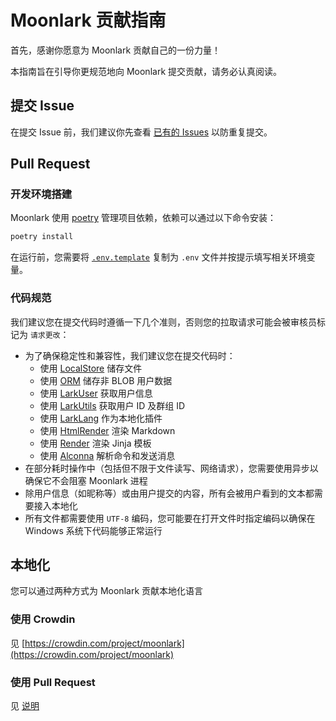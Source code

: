 # Moonlark 贡献指南

首先，感谢你愿意为 Moonlark 贡献自己的一份力量！

本指南旨在引导你更规范地向 Moonlark 提交贡献，请务必认真阅读。

## 提交 Issue

在提交 Issue 前，我们建议你先查看 [已有的 Issues](https://github.com/Moonlark-Dev/Moonlark/issues) 以防重复提交。

## Pull Request

### 开发环境搭建

Moonlark 使用 [poetry](https://python-poetry.org/) 管理项目依赖，依赖可以通过以下命令安装：

```bash
poetry install
```

在运行前，您需要将 [`.env.template`](.env.template) 复制为 `.env` 文件并按提示填写相关环境变量。

### 代码规范

我们建议您在提交代码时遵循一下几个准则，否则您的拉取请求可能会被审核员标记为 `请求更改`：

- 为了确保稳定性和兼容性，我们建议您在提交代码时：
    - 使用 [LocalStore](https://github.com/nonebot/plugin-localstore) 储存文件
    - 使用 [ORM](https://github.com/nonebot/plugin-orm) 储存非 BLOB 用户数据
    - 使用 [LarkUser](src/plugins/nonebot_plugin_larkuser) 获取用户信息
    - 使用 [LarkUtils](src/plugins/nonebot_plugin_larkutils) 获取用户 ID 及群组 ID
    - 使用 [LarkLang](src/plugins/nonebot_plugin_larklang) 作为本地化插件
    - 使用 [HtmlRender](https://github.com/kexue-z/nonebot-plugin-htmlrender) 渲染 Markdown
    - 使用 [Render](src/plugins/nonebot_plugin_render) 渲染 Jinja 模板
    - 使用 [Alconna](https://github.com/nonebot/plugin-alconna) 解析命令和发送消息
- 在部分耗时操作中（包括但不限于文件读写、网络请求），您需要使用异步以确保它不会阻塞 Moonlark 进程
- 除用户信息（如昵称等）或由用户提交的内容，所有会被用户看到的文本都需要接入本地化
- 所有文件都需要使用 `UTF-8` 编码，您可能要在打开文件时指定编码以确保在 Windows 系统下代码能够正常运行

## 本地化

您可以通过两种方式为 Moonlark 贡献本地化语言

### 使用 Crowdin

见 [https://crowdin.com/project/moonlark](https://crowdin.com/project/moonlark)

### 使用 Pull Request

见 [说明](src/plugins/nonebot_plugin_larklang/README.md)
